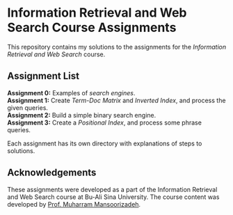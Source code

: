 # Information Retrieval and Web Search Course Assignments
This repository contains my solutions to the assignments for the *Information Retrieval and Web Search* course.

## Assignment List
**Assignment 0:** Examples of *search engines*.   
**Assignment 1:** Create *Term-Doc Matrix* and *Inverted Index*, and process the given queries.     
**Assignment 2:** Build a simple binary search engine.     
**Assignment 3:** Create a *Positional Index*, and process some phrase queries. 

Each assignment has its own directory with explanations of steps to solutions.


## Acknowledgements
These assignments were developed as a part of the Information Retrieval and Web Search course at Bu-Ali Sina University. The course content was developed by [Prof. Muharram Mansoorizadeh](https://www.linkedin.com/in/muharram-mansoorizadeh-760a428).
